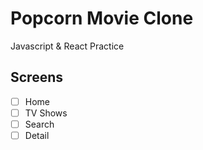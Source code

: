 # Popcorn Movie Clone

Javascript & React Practice

## Screens

- [ ] Home
- [ ] TV Shows
- [ ] Search
- [ ] Detail
